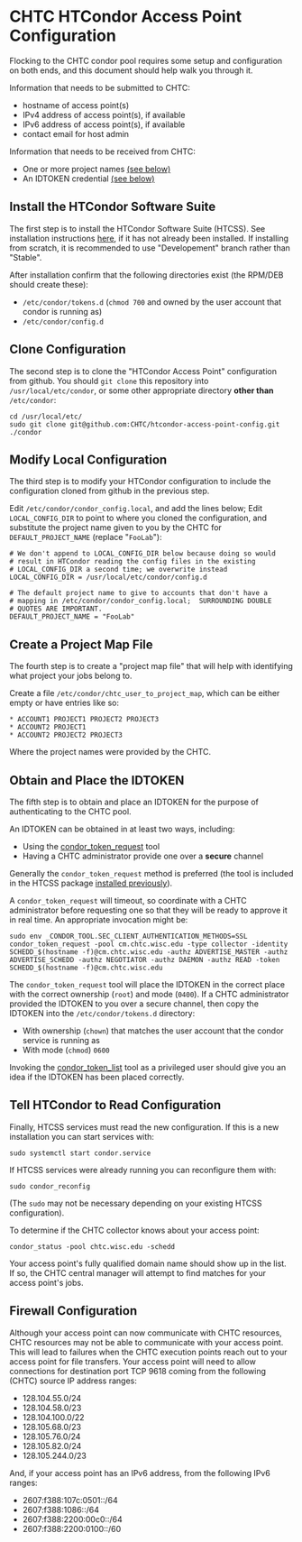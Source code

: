# CHTC HTCondor Access Point Configuration

Flocking to the CHTC condor pool requires some setup and configuration on both ends, and this document should help walk you through it.

Information that needs to be submitted to CHTC:
* hostname of access point(s)
* IPv4 address of access point(s), if available
* IPv6 address of access point(s), if available
* contact email for host admin

Information that needs to be received from CHTC:
* One or more project names [(see below)](#create-a-project-map-file)
* An IDTOKEN credential [(see below)](#obtain-and-place-the-idtoken)

## Install the HTCondor Software Suite

The first step is to install the HTCondor Software Suite (HTCSS). See installation instructions [here](https://research.cs.wisc.edu/htcondor/instructions/), if it has not already been installed.  If installing from scratch, it is recommended to use "Developement" branch rather than "Stable".

After installation confirm that the following directories exist (the RPM/DEB should create these):
* `/etc/condor/tokens.d` (`chmod 700` and owned by the user account that condor is running as)
* `/etc/condor/config.d`

## Clone Configuration

The second step is to clone the "HTCondor Access Point" configuration from github.  You should `git clone` this repository into `/usr/local/etc/condor`, or some other appropriate directory **other than** `/etc/condor`:
```
cd /usr/local/etc/
sudo git clone git@github.com:CHTC/htcondor-access-point-config.git ./condor
```

## Modify Local Configuration
The third step is to modify your HTCondor configuration to include the configuration cloned from github in the previous step.

Edit `/etc/condor/condor_config.local`, and add the lines below; Edit `LOCAL_CONFIG_DIR` to point to where you cloned the configuration, and substitute  the project name given to you by the CHTC for `DEFAULT_PROJECT_NAME` (replace "`FooLab`"):
```
# We don't append to LOCAL_CONFIG_DIR below because doing so would
# result in HTCondor reading the config files in the existing
# LOCAL_CONFIG_DIR a second time; we overwrite instead
LOCAL_CONFIG_DIR = /usr/local/etc/condor/config.d

# The default project name to give to accounts that don't have a
# mapping in /etc/condor/condor_config.local;  SURROUNDING DOUBLE
# QUOTES ARE IMPORTANT.
DEFAULT_PROJECT_NAME = "FooLab"
```

## Create a Project Map File
The fourth step is to create a "project map file" that will help with identifying what project your jobs belong to.

Create a file `/etc/condor/chtc_user_to_project_map`, which can be either empty or have entries like so:
```
* ACCOUNT1 PROJECT1 PROJECT2 PROJECT3
* ACCOUNT2 PROJECT1 
* ACCOUNT2 PROJECT2 PROJECT3
```
Where the project names were provided by the CHTC.

## Obtain and Place the IDTOKEN
The fifth step is to obtain and place an IDTOKEN for the purpose of authenticating to the CHTC pool.

An IDTOKEN can be obtained in at least two ways, including:
* Using the [condor_token_request](https://htcondor.readthedocs.io/en/latest/man-pages/condor_token_request.html) tool
* Having a CHTC administrator provide one over a **secure** channel

Generally the `condor_token_request` method is preferred (the tool is included in the HTCSS package [installed previously](#install-the-htcondor-software-suite)).

A `condor_token_request` will timeout, so coordinate with a CHTC administrator before requesting one so that they will be ready to approve it in real time. An appropriate invocation might be:
```
sudo env _CONDOR_TOOL.SEC_CLIENT_AUTHENTICATION_METHODS=SSL condor_token_request -pool cm.chtc.wisc.edu -type collector -identity SCHEDD_$(hostname -f)@cm.chtc.wisc.edu -authz ADVERTISE_MASTER -authz ADVERTISE_SCHEDD -authz NEGOTIATOR -authz DAEMON -authz READ -token SCHEDD_$(hostname -f)@cm.chtc.wisc.edu
```

The `condor_token_request` tool will place the IDTOKEN in the correct place with the correct ownership (`root`) and mode (`0400`).  If a CHTC administrator provided the IDTOKEN to you over a secure channel, then copy the IDTOKEN into the `/etc/condor/tokens.d` directory:
* With ownership (`chown`) that matches the user account that the condor service is running as
* With mode (`chmod`) `0600`

Invoking the [condor_token_list](https://htcondor.readthedocs.io/en/latest/man-pages/condor_token_list.html) tool as a privileged user should give you an idea if the IDTOKEN has been placed correctly.

## Tell HTCondor to Read Configuration
Finally, HTCSS services must read the new configuration.  If this is a new installation you can start services with:
```
sudo systemctl start condor.service
```

If HTCSS services were already running you can reconfigure them with:
```
sudo condor_reconfig
```
(The `sudo` may not be necessary depending on your existing HTCSS configuration).

To determine if the CHTC collector knows about your access point:
```
condor_status -pool chtc.wisc.edu -schedd
```
Your access point's fully qualified domain name should show up in the list.  If so, the CHTC central manager will attempt to find matches for your access point's jobs.

## Firewall Configuration
Although your access point can now communicate with CHTC resources, CHTC resources may not be able to communicate with your access point.  This will lead to failures when the CHTC execution points reach out to your access point for file transfers.  Your access point will need to allow connections for destination port TCP 9618 coming from the following (CHTC) source IP address ranges:
* 128.104.55.0/24
* 128.104.58.0/23
* 128.104.100.0/22 
* 128.105.68.0/23
* 128.105.76.0/24
* 128.105.82.0/24 
* 128.105.244.0/23

And, if your access point has an IPv6 address, from the following IPv6 ranges:
* 2607:f388:107c:0501::/64 
* 2607:f388:1086::/64
* 2607:f388:2200:00c0::/64 
* 2607:f388:2200:0100::/60
